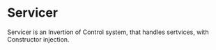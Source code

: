 # Servicer
Servicer is an Invertion of Control system, that handles sertvices, with Constructor injection.
